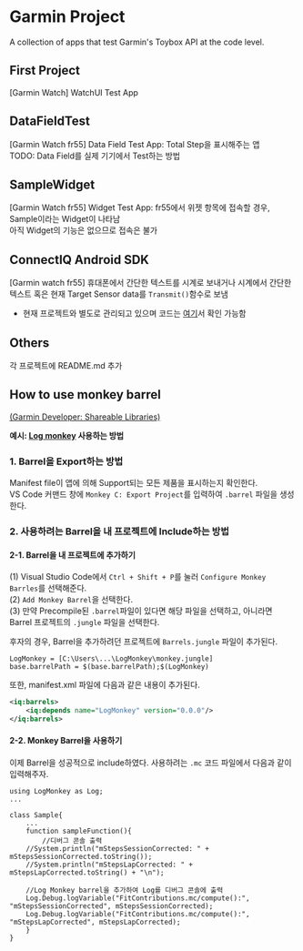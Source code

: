 # Garmin Project
A collection of apps that test Garmin's Toybox API at the code level.

## First Project
[Garmin Watch] WatchUI Test App
   
## DataFieldTest
[Garmin Watch fr55] Data Field Test App: Total Step을 표시해주는 앱  
TODO: Data Field를 실제 기기에서 Test하는 방법

## SampleWidget
[Garmin Watch fr55] Widget Test App: fr55에서 위젯 항목에 접속할 경우, Sample이라는 Widget이 나타남  
아직 Widget의 기능은 없으므로 접속은 불가  

## ConnectIQ Android SDK
[Garmin watch fr55] 휴대폰에서 간단한 텍스트를 시계로 보내거나 시계에서 간단한 텍스트 혹은 현재 Target Sensor data를 `Transmit()`함수로 보냄
- 현재 프로젝트와 별도로 관리되고 있으며 코드는 [여기](https://github.com/coitloz88/connectiq-android-sdk/tree/main)서 확인 가능함

## Others
각 프로젝트에 README.md 추가

## How to use monkey barrel

[(Garmin Developer: Shareable Libraries)](https://developer.garmin.com/connect-iq/core-topics/shareable-libraries/)

**예시: [Log monkey](https://github.com/garmin/connectiq-apps/tree/master/barrels/LogMonkey) 사용하는 방법** 

### 1. Barrel을 Export하는 방법
Manifest file이 앱에 의해 Support되는 모든 제품을 표시하는지 확인한다.  
VS Code 커맨드 창에 `Monkey C: Export Project`를 입력하여 `.barrel` 파일을 생성한다.  

### 2. 사용하려는 Barrel을 내 프로젝트에 Include하는 방법

#### 2-1. Barrel을 내 프로젝트에 추가하기

(1) Visual Studio Code에서 `Ctrl + Shift + P`를 눌러 `Configure Monkey Barrles`를 선택해준다.  
(2) `Add Monkey Barrel`을 선택한다.  
(3) 만약 Precompile된 `.barrel`파일이 있다면 해당 파일을 선택하고, 아니라면 Barrel 프로젝트의 `.jungle` 파일을 선택한다.  

후자의 경우, Barrel을 추가하려던 프로젝트에 `Barrels.jungle` 파일이 추가된다.
```jungle
LogMonkey = [C:\Users\...\LogMonkey\monkey.jungle]
base.barrelPath = $(base.barrelPath);$(LogMonkey)
```
또한, manifest.xml 파일에 다음과 같은 내용이 추가된다.
```xml
<iq:barrels>
    <iq:depends name="LogMonkey" version="0.0.0"/>
</iq:barrels>
```
#### 2-2. Monkey Barrel을 사용하기
이제 Barrel을 성공적으로 include하였다. 사용하려는 `.mc` 코드 파일에서 다음과 같이 입력해주자.
```Monkey C
using LogMonkey as Log;
...

class Sample{
    ...
    function sampleFunction(){
        //디버그 콘솔 출력
	//System.println("mStepsSessionCorrected: " + mStepsSessionCorrected.toString());
	//System.println("mStepsLapCorrected: " + mStepsLapCorrected.toString() + "\n");

	//Log Monkey barrel을 추가하여 Log를 디버그 콘솔에 출력
	Log.Debug.logVariable("FitContributions.mc/compute():", "mStepsSessionCorrected", mStepsSessionCorrected);
	Log.Debug.logVariable("FitContributions.mc/compute():", "mStepsLapCorrected", mStepsLapCorrected);
    }
}
```
